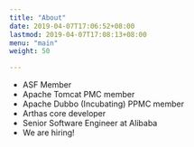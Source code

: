 ```yaml
---
title: "About"
date: 2019-04-07T17:06:52+08:00
lastmod: 2019-04-07T17:08:13+08:00
menu: "main"
weight: 50

---
```




* ASF Member
* Apache Tomcat PMC member
* Apache Dubbo (Incubating) PPMC member
* Arthas core developer
* Senior Software Engineer at Alibaba
* We are hiring!
